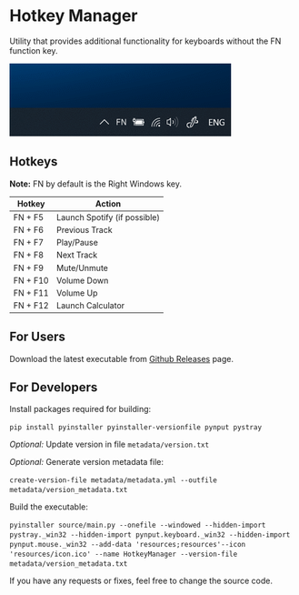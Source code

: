 # Hotkey Manager

Utility that provides additional functionality for keyboards without the FN function key.

![Preview](docs/preview.gif)

## Hotkeys

**Note:** FN by default is the Right Windows key.

Hotkey | Action
--- | ---
FN + F5 | Launch Spotify (if possible)
FN + F6 | Previous Track
FN + F7 | Play/Pause
FN + F8 | Next Track
FN + F9 | Mute/Unmute
FN + F10 | Volume Down
FN + F11 | Volume Up
FN + F12 | Launch Calculator

## For Users

Download the latest executable from [Github Releases](https://github.com/gmikhail/HotkeyManager/releases) page.

## For Developers

Install packages required for building: 

`pip install pyinstaller pyinstaller-versionfile pynput pystray`

*Optional:* Update version in file `metadata/version.txt`

*Optional:* Generate version metadata file:

`create-version-file metadata/metadata.yml --outfile metadata/version_metadata.txt`

Build the executable:

`pyinstaller source/main.py --onefile --windowed --hidden-import pystray._win32 --hidden-import pynput.keyboard._win32 --hidden-import pynput.mouse._win32 --add-data 'resources;resources'--icon 'resources/icon.ico' --name HotkeyManager --version-file metadata/version_metadata.txt`

If you have any requests or fixes, feel free to change the source code.